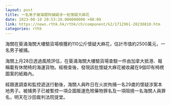 ```yaml
---
layout: post
title: 一名男子被海關拘捕疑涉一批懷疑大麻花
date: 2023-08-10 20:53:28.000000000 +08:00
link: https://news.rthk.hk/rthk/ch/component/k2/1712961-20230810.htm
categories: rthk
---
```


海關在葵涌海關大樓驗貨場檢獲約110公斤懷疑大麻花，估計市值約2500萬元，一名男子被捕。

海關上月28日透過風險評估，在葵涌海關大樓驗貨場查驗一件由加拿大抵港、報稱載有休閒椅的海運貨物。經檢查後，發現該批懷疑大麻花被收藏在9個印有椅櫈圖案的紙箱內。

經跟進調查和監控遞送行動後，海關人員昨日在火炭拘捕一名29歲的懷疑涉案本地男子。被捕男子已被暫控一項企圖販運危險藥物罪名及一項阻撓一名海關人員罪名，明天在沙田裁判法院提堂。
